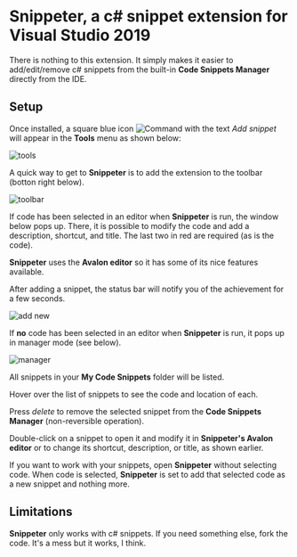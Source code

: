 # Snippeter, a c# snippet extension for Visual Studio 2019

There is nothing to this extension. It simply makes it easier to add/edit/remove c# snippets from the built-in **Code Snippets Manager** directly from the IDE.

## Setup

Once installed, a square blue icon ![Command](https://user-images.githubusercontent.com/12540983/69513781-57237100-0f8c-11ea-922d-eba6925ddc74.png) with the text *Add snippet* will appear in the **Tools** menu as shown below:

![tools](https://user-images.githubusercontent.com/12540983/69513786-57bc0780-0f8c-11ea-85c9-5a57354c0565.png)

A quick way to get to **Snippeter** is to add the extension to the toolbar (botton right below).

![toolbar](https://user-images.githubusercontent.com/12540983/69513785-57bc0780-0f8c-11ea-8eb6-46229e087459.png)

If code has been selected in an editor when **Snippeter** is run, the window below pops up. There, it is possible to modify the code and add a description, shortcut, and title. The last two in red are required (as is the code).

**Snippeter** uses the **Avalon editor** so it has some of its nice features available.

After adding a snippet, the status bar will notify you of the achievement for a few seconds.

![add new](https://user-images.githubusercontent.com/12540983/69513780-57237100-0f8c-11ea-99c1-243414ec629d.png)

If **no** code has been selected in an editor when **Snippeter** is run, it pops up in manager mode (see below).

![manager](https://user-images.githubusercontent.com/12540983/69513784-57237100-0f8c-11ea-942a-047eba301f67.png)

All snippets in your **My Code Snippets** folder will be listed.

Hover over the list of snippets to see the code and location of each.

Press *delete* to remove the selected snippet from the **Code Snippets Manager** (non-reversible operation).

Double-click on a snippet to open it and modify it in **Snippeter's Avalon editor** or to change its shortcut, description, or title, as shown earlier.

If you want to work with your snippets, open **Snippeter** without selecting code. When code is selected, **Snippeter** is set to add that selected code as a new snippet and nothing more.

## Limitations

**Snippeter** only works with c# snippets. If you need something else, fork the code. It's a mess but it works, I think.
